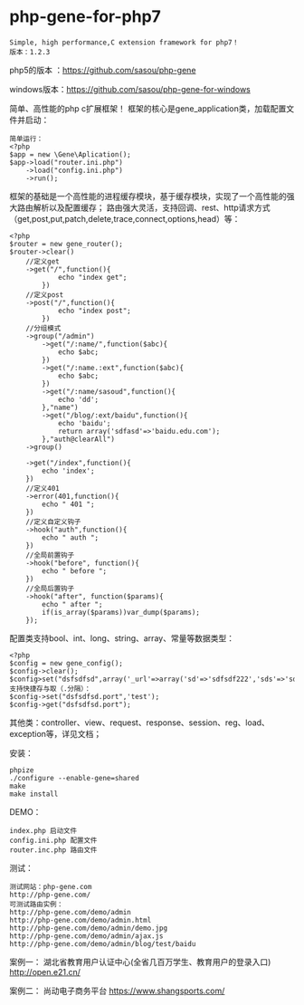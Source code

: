 # php-gene-for-php7

    Simple, high performance,C extension framework for php7！
    版本：1.2.3
    
php5的版本 ：https://github.com/sasou/php-gene

windows版本：https://github.com/sasou/php-gene-for-windows

简单、高性能的php c扩展框架！
框架的核心是gene_application类，加载配置文件并启动：

    简单运行：
	<?php
	$app = new \Gene\Aplication();
	$app->load("router.ini.php")
	    ->load("config.ini.php")
	    ->run();

框架的基础是一个高性能的进程缓存模块，基于缓存模块，实现了一个高性能的强大路由解析以及配置缓存；
路由强大灵活，支持回调、rest、http请求方式（get,post,put,patch,delete,trace,connect,options,head）等：

	<?php
	$router = new gene_router();
	$router->clear()
		//定义get
		->get("/",function(){
				echo "index get";
			})
		//定义post
		->post("/",function(){
				echo "index post";
			})	
		//分组模式
		->group("/admin")
			->get("/:name/",function($abc){
				echo $abc;
			})
			->get("/:name.:ext",function($abc){
				echo $abc;
			})
			->get("/:name/sasoud",function(){
				echo 'dd';
			},"name")
			->get("/blog/:ext/baidu",function(){
				echo 'baidu';
				return array('sdfasd'=>'baidu.edu.com');
			},"auth@clearAll")
		->group()
		
		->get("/index",function(){
			echo 'index';
		})
		//定义401
		->error(401,function(){
			echo " 401 ";
		})
		//定义自定义钩子
		->hook("auth",function(){
			echo " auth ";
		})
		//全局前置钩子
		->hook("before", function(){
			echo " before ";
		})
		//全局后置钩子
		->hook("after", function($params){
			echo " after ";
			if(is_array($params))var_dump($params);
		});

配置类支持bool、int、long、string、array、常量等数据类型：

	<?php
	$config = new gene_config();
	$config->clear();
	$config>set("dsfsdfsd",array('_url'=>array('sd'=>'sdfsdf222','sds'=>'sdfsf678'),'port'=>3307));
	支持快捷存与取（.分隔）：
	$config->set("dsfsdfsd.port",'test');
	$config->get("dsfsdfsd.port");
	

其他类：controller、view、request、response、session、reg、load、exception等，详见文档；
	
安装：
	
	phpize
	./configure --enable-gene=shared
	make
	make install
	
DEMO：
	
	index.php 启动文件
	config.ini.php 配置文件
	router.inc.php 路由文件
	
测试：

	测试网站：php-gene.com
	http://php-gene.com/
	可测试路由实例：
	http://php-gene.com/demo/admin
	http://php-gene.com/demo/admin.html
	http://php-gene.com/demo/admin/demo.jpg
	http://php-gene.com/demo/admin/ajax.js
	http://php-gene.com/demo/admin/blog/test/baidu

案例一：
        湖北省教育用户认证中心(全省几百万学生、教育用户的登录入口)
        http://open.e21.cn/
        
案例二：
        尚动电子商务平台
        https://www.shangsports.com/